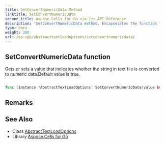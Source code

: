 ```yaml
---
title: SetConvertNumericData Method 
linktitle: SetConvertNumericData
second_title: Aspose.Cells for Go via C++ API Reference
description: 'SetConvertNumericData method. Encapsulates the function that represents setconvertnumericdata in Go.'
type: docs
weight: 200
url: /go-cpp/abstracttextloadoptions/setconvertnumericdata/
---
```


## SetConvertNumericData function

Gets or sets a value that indicates whether the string in text file is converted to numeric data.Default value is true.

```go

func (instance *AbstractTextLoadOptions) SetConvertNumericData(value bool)  error

```

## Remarks


## See Also

* Class [AbstractTextLoadOptions](../)
* Library [Aspose.Cells for Go](../../)
